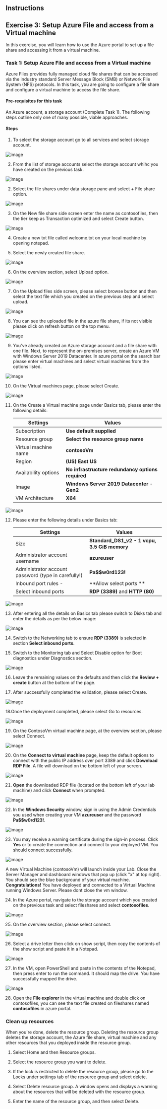 ## Instructions

## Exercise 3: Setup Azure File and access from a Virtual machine

In this exercise, you will learn how to use the Azure portal to set up a file share and accessing it from a virtual machine.

### Task 1: Setup Azure File and access from a Virtual machine

Azure Files provides fully managed cloud file shares that can be accessed via the industry standard Server Message Block (SMB) or Network File System (NFS) protocols.
In this task, you are going to configure a file share and configure a virtual machine to access the file share.

#### Pre-requisites for this task

An Azure account, a storage account (Complete Task 1). The following steps outline only one of many possible, viable approaches.

#### Steps

1. To select the storage account go to all services and select storage account.

![image](../media/files3a.png)

2. From the list of storage accounts select the storage account whihc you have created on the previous task.

![image](../media/files3.png)

2. Select the file shares under data storage pane and select + File share option.

![image](../media/files2.png)

3. On the New file share side screen enter the name as contosofiles, then the tier keep as Transaction optimized and select Create button.

![image](../media/files4.png)

4. Create a new txt file called welcome.txt on your local machine by opening notepad.

5. Select the newly created file share.

![image](../media/files5.png)

6. On the overview section, select Upload option.

![image](../media/files6.png)

7. On the Upload files side screen, please select browse button and then select the text file which you created on the previous step and select upload.

![image](../media/files7.png)

8. You can see the uploaded file in the azure file share, if its not visible please click on refresh button on the top menu.

![image](../media/files8.png)

9. You've already created an Azure storage account and a file share with one file. Next, to represent the on-premises server, create an Azure VM with Windows Server 2019 Datacenter. In azure portal on the search bar please enter virtual machines and select virtual machines from the options listed.

![image](../media/files9.png)

10. On the Virtual machines page, please select Create.

![image](../media/files10.png)

11. On the Create a Virtual machine page under Basics tab, please enter the following details:

    | Settings | Values |
    |  -- | -- |
    | Subscription | **Use default supplied** |
    | Resource group | **Select the resource group name** |
    | Virtual machine name | **contosoVm** |
    | Region | **(US) East US**|
    | Availability options | **No infrastructure redundancy options required** |
    | Image | **Windows Server 2019 Datacenter - Gen2** |
    | VM Architecture | **X64** |

![image](../media/files12.png)


12. Please enter the following details under Basics tab:  
    
    | Settings | Values |
    |  -- | -- |
    | Size | **Standard_DS1_v2 - 1 vcpu, 3.5 GiB memory** |
    | Administrator account username | **azureuser** |
    | Administrator account password (type in carefully!) | **Pa$$w0rd123!**|
    | Inbound port rules - | **Allow select ports **|
    | Select inbound ports | **RDP (3389)** and **HTTP (80)**| 

![image](../media/files13a.png)

13. After entering all the details on Basics tab please switch to Disks tab and enter the details as per the below image:

![image](../media/files14.png)

14. Switch to the Networking tab to ensure **RDP (3389)** is selected in section **Select inbound ports**.

15. Switch to the Monitoring tab and Select Disable option for Boot diagnostics under Diagnostics section.

![image](../media/files15.png)
 
16. Leave the remaining values on the defaults and then click the **Review + create** button at the bottom of the page.

17. After successfully completed the validation, please select Create.

![image](../media/files16.png)

18.Once the deployment completed, please select Go to resources.

![image](../media/files17.png)

19. On the ContosoVm virtual machine page, at the overview section, please select Connect.

![image](../media/files18.png)

20. On the **Connect to virtual machine** page, keep the default options to connect with the public IP address over port 3389 and click **Download RDP File**. A file will download on the bottom left of your screen.

![image](../media/files20a.png)

21. **Open** the downloaded RDP file (located on the bottom left of your lab machine) and click **Connect** when prompted. 

![image](../media/files19.png)

22. In the **Windows Security** window, sign in using the Admin Credentials you used when creating your VM **azureuser** and the password **Pa$$w0rd123!**. 

![image](../media/files20.png)

23. You may receive a warning certificate during the sign-in process. Click **Yes** or to create the connection and connect to your deployed VM. You should connect successfully.

![image](../media/files21.png)

A new Virtual Machine (contosoVm) will launch inside your Lab. Close the Server Manager and dashboard windows that pop up (click "x" at top right). You should see the blue background of your virtual machine. **Congratulations!** You have deployed and connected to a Virtual Machine running Windows Server. Please dont close the vm window.

24. In the Azure portal, navigate to the storage account which you created on the previous task and select fileshares and select **contosofiles**.

![image](../media/files22.png)

25. On the overview section, please select connect.

![image](../media/files23.png)

26. Select a drive letter then click on show script, then copy the contents of the show script and paste it in a Notepad.

![image](../media/files24.png)

27. In the VM, open PowerShell and paste in the contents of the Notepad, then press enter to run the command. It should map the drive. You have successfully mapped the drive.

![image](../media/files25.png)

28. Open the **File explorer** in the virtual machine and double click on contosofiles, you can see the text file created on fileshares named **contosofiles** in azure portal.

### Clean up resources

When you're done, delete the resource group. Deleting the resource group deletes the storage account, the Azure file share, virtual machine and any other resources that you deployed inside the resource group.

1. Select Home and then Resource groups.

2. Select the resource group you want to delete.

3. If the lock is restricted to delete the resource group, please go to the Locks under settings tab of the resource group and select delete.

3. Select Delete resource group. A window opens and displays a warning about the resources that will be deleted with the resource group.

4. Enter the name of the resource group, and then select Delete.

